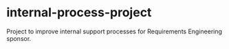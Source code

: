 # internal-process-project
Project to improve internal support processes for Requirements Engineering sponsor. 
